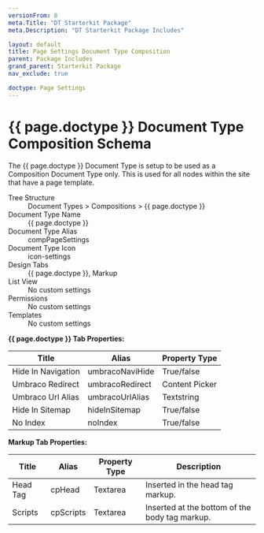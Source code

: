 ```yaml
---
versionFrom: 8
meta.Title: "DT Starterkit Package"
meta.Description: "DT Starterkit Package Includes"

layout: default
title: Page Settings Document Type Composition
parent: Package Includes
grand_parent: Starterkit Package
nav_exclude: true

doctype: Page Settings
---
```


# {{ page.doctype }} Document Type Composition Schema

The {{ page.doctype }} Document Type is setup to be used as a Composition Document Type only. This is used for all nodes within the site that have a page template.

<dl>
    <dt>Tree Structure</dt> <dd>Document Types > Compositions > {{ page.doctype }}</dd>
    <dt>Document Type Name</dt> <dd>{{ page.doctype }}</dd>
    <dt>Document Type Alias</dt> <dd>compPageSettings</dd>
    <dt>Document Type Icon</dt> <dd>icon-settings</dd>
    <dt>Design Tabs</dt> <dd>{{ page.doctype }}, Markup</dd>
    <dt>List View</dt> <dd>No custom settings</dd>
    <dt>Permissions</dt> <dd>No custom settings</dd>
    <dt>Templates</dt> <dd>No custom settings</dd>
</dl>

**{{ page.doctype }} Tab Properties:**

| Title | Alias | Property Type |
|-------|-------|---------------|
| Hide In Navigation | umbracoNaviHide | True/false |
| Umbraco Redirect | umbracoRedirect | Content Picker |
| Umbraco Url Alias | umbracoUrlAlias | Textstring |
| Hide In Sitemap | hideInSitemap | True/false |
| No Index | noIndex | True/false |

**Markup Tab Properties:**

| Title | Alias | Property Type | Description |
|-------|-------|---------------|-------------|
| Head Tag | cpHead | Textarea | Inserted in the head tag markup. |
| Scripts | cpScripts | Textarea | Inserted at the bottom of the body tag markup. |